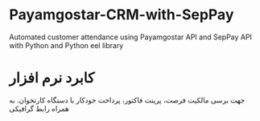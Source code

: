 # Payamgostar-CRM-with-SepPay
Automated customer attendance using Payamgostar API and SepPay API with Python and Python eel library
# کابرد نرم افزار
جهت برسی مالکیت فرصت، پرینت فاکتور، پرداخت خودکار با دستگاه کارتخوان. به همراه رابط گرافیکی
